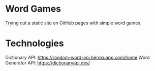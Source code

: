 # Word Games
Trying out a static site on GitHub pages with simple word games.

# Technologies
Dictionary API: https://random-word-api.herokuapp.com/home
Word Generator API: https://dictionaryapi.dev/ 

